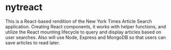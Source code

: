 # nytreact
This is a React-based rendition of the New York Times Article Search application. Creating React components, it works with helper functions, and utilize the React mounting lifecycle to query and display articles based on user searches. Also will use Node, Express and MongoDB so that users can save articles to read later.
